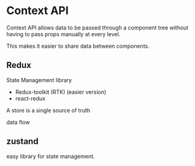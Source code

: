# Context API
Context API allows data to be passed through a component tree without having to pass props manually at every level.

This makes it easier to share data between components.


## Redux 
State Management library
- Redux-toolkit (RTK) (easier version)
- react-redux 

A store is a single source of truth 

data flow

## zustand 
easy library for state management.